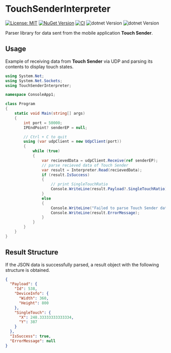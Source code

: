 # TouchSenderInterpreter

[![License: MIT](https://img.shields.io/badge/License-MIT-yellow.svg)](https://opensource.org/licenses/MIT)
[![NuGet Version](https://img.shields.io/nuget/v/Voltaney.TouchSenderInterpreter)](https://www.nuget.org/packages/Voltaney.TouchSenderInterpreter/)
[![CI](https://github.com/voltaney/TouchSenderInterpreter/actions/workflows/ci.yml/badge.svg)](https://github.com/voltaney/TouchSenderInterpreter/actions/workflows/ci.yml)
![dotnet Version](https://img.shields.io/badge/.NET-8.0-blueviolet)
![dotnet Version](https://img.shields.io/badge/.NET-9.0-blueviolet)

Parser library for data sent from the mobile application **Touch Sender**.

## Usage

Example of receiving data from **Touch Sender** via UDP and parsing its contents to display touch states.

```csharp
using System.Net;
using System.Net.Sockets;
using TouchSenderInterpreter;

namespace ConsoleApp1;

class Program
{
    static void Main(string[] args)
    {
        int port = 50000;
        IPEndPoint? senderEP = null;

        // Ctrl + C to quit
        using (var udpClient = new UdpClient(port))
        {
            while (true)
            {
                var recievedData = udpClient.Receive(ref senderEP);
                // parse recieved data of Touch Sender
                var result = Interpreter.Read(recievedData);
                if (result.IsSuccess)
                {
                    // print SingleTouchRatio
                    Console.WriteLine(result.Payload?.SingleTouchRatio);
                }
                else
                {
                    Console.WriteLine("Failed to parse Touch Sender data");
                    Console.WriteLine(result.ErrorMessage);
                }
            }
        }
    }
}
```

## Result Structure

If the JSON data is successfully parsed, a result object with the following structure is obtained.

```json
{
  "Payload": {
    "Id": 538,
    "DeviceInfo": {
      "Width": 360,
      "Height": 800
    },
    "SingleTouch": {
      "X": 248.33333333333334,
      "Y": 387
    }
  },
  "IsSuccess": true,
  "ErrorMessage": null
}
```
